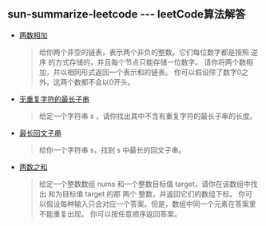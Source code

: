 sun-summarize-leetcode --- leetCode算法解答
------------------

- [两数相加](../sun-summarize-leetcode/src/main/java/record/leetcode/editor/cn/TwoSum.java)    
  >给你两个非空的链表，表示两个非负的整数。它们每位数字都是按照 逆序 的方式存储的，并且每个节点只能存储一位数字。
   请你将两个数相加，并以相同形式返回一个表示和的链表。 你可以假设除了数字0之外，这两个数都不会以0开头。

- [无重复字符的最长子串](../sun-summarize-leetcode/src/main/java/record/leetcode/editor/cn/LongestSubstringWithoutRepeatingCharacters.java)    
  >给定一个字符串 s ，请你找出其中不含有重复字符的最长子串的长度。

- [最长回文子串](../sun-summarize-leetcode/src/main/java/record/leetcode/editor/cn/LongestPalindromicSubstring.java)    
  >给你一个字符串 s，找到 s 中最长的回文子串。
                                                                                                
- [两数之和](../sun-summarize-leetcode/src/main/java/record/leetcode/editor/cn/AddTwoNumbers.java)    
  >给定一个整数数组 nums 和一个整数目标值 target，请你在该数组中找出 和为目标值 target 的那 两个 整数，并返回它们的数组下标。
  你可以假设每种输入只会对应一个答案。但是，数组中同一个元素在答案里不能重复出现。
  你可以按任意顺序返回答案。                                                                                               
